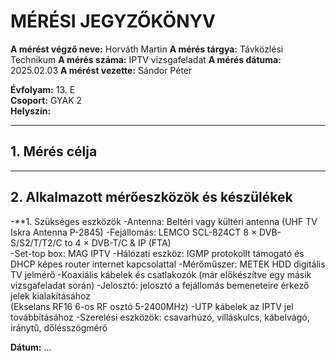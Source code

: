 
# MÉRÉSI JEGYZŐKÖNYV

**A mérést végző neve:** Horváth Martin 
**A mérés tárgya:** Távközlési Technikum
**A mérés száma:**  IPTV vizsgafeladat
**A mérés dátuma:**   2025.02.03
**A mérést vezette:** Sándor Péter  

**Évfolyam:** 13. E  
**Csoport:** GYAK 2  
**Helyszín:**   

---

## 1. Mérés célja


---

## 2. Alkalmazott mérőeszközök és készülékek

-**1. Szükséges eszközök
-Antenna: Beltéri vagy kültéri antenna 
  (UHF TV Iskra Antenna P-2845)
-Fejállomás: LEMCO SCL-824CT 8 × DVB-S/S2/T/T2/C to 4 × DVB-T/C & IP (FTA)    
-Set-top box: MAG IPTV
-Hálózati eszköz: IGMP protokollt támogató és DHCP képes router internet kapcsolattal
-Mérőműszer: METEK HDD digitális TV jelmérő
-Koaxiális kábelek és csatlakozók (már előkészítve egy másik vizsgafeladat során)
-Jelosztó: jelosztó a fejállomás bemeneteire érkező jelek kialakításához  
(Ekselans RF16 6-os RF osztó 5-2400MHz)
-UTP kábelek az IPTV jel továbbításához
-Szerelési eszközök: csavarhúzó, villáskulcs, kábelvágó, iránytű, dőlésszögmérő




**Dátum:** ...

